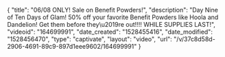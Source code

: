 {
    "title": "06\/08 ONLY! Sale on Benefit Powders!",
    "description": "Day Nine of Ten Days of Glam! 50% off your favorite Benefit Powders like Hoola and Dandelion! Get them before they\u2019re out!!!! WHILE SUPPLIES LAST!",
    "videoid": "164699991",
    "date_created": "1528455416",
    "date_modified": "1528456470",
    "type": "captivate",
    "layout": "video",
    "url": "\/v\/37c8d58d-2906-4691-89c9-897d1eee9602\/164699991"
}